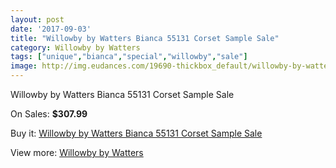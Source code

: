 ```yaml
---
layout: post
date: '2017-09-03'
title: "Willowby by Watters Bianca 55131 Corset Sample Sale"
category: Willowby by Watters
tags: ["unique","bianca","special","willowby","sale"]
image: http://img.eudances.com/19690-thickbox_default/willowby-by-watters-bianca-55131-corset-sample-sale.jpg
---
```

Willowby by Watters Bianca 55131 Corset Sample Sale

On Sales: **$307.99**
<a href="https://www.eudances.com/en/willowby-by-watters/5848-willowby-by-watters-bianca-55131-corset-sample-sale.html"><amp-img layout="responsive" width="600" height="600" src="//img.eudances.com/19690-thickbox_default/willowby-by-watters-bianca-55131-corset-sample-sale.jpg" alt="Willowby by Watters Bianca 55131 Corset Sample Sale 0" /></a>
<a href="https://www.eudances.com/en/willowby-by-watters/5848-willowby-by-watters-bianca-55131-corset-sample-sale.html"><amp-img layout="responsive" width="600" height="600" src="//img.eudances.com/19694-thickbox_default/willowby-by-watters-bianca-55131-corset-sample-sale.jpg" alt="Willowby by Watters Bianca 55131 Corset Sample Sale 1" /></a>
<a href="https://www.eudances.com/en/willowby-by-watters/5848-willowby-by-watters-bianca-55131-corset-sample-sale.html"><amp-img layout="responsive" width="600" height="600" src="//img.eudances.com/19693-thickbox_default/willowby-by-watters-bianca-55131-corset-sample-sale.jpg" alt="Willowby by Watters Bianca 55131 Corset Sample Sale 2" /></a>
<a href="https://www.eudances.com/en/willowby-by-watters/5848-willowby-by-watters-bianca-55131-corset-sample-sale.html"><amp-img layout="responsive" width="600" height="600" src="//img.eudances.com/19692-thickbox_default/willowby-by-watters-bianca-55131-corset-sample-sale.jpg" alt="Willowby by Watters Bianca 55131 Corset Sample Sale 3" /></a>
<a href="https://www.eudances.com/en/willowby-by-watters/5848-willowby-by-watters-bianca-55131-corset-sample-sale.html"><amp-img layout="responsive" width="600" height="600" src="//img.eudances.com/19691-thickbox_default/willowby-by-watters-bianca-55131-corset-sample-sale.jpg" alt="Willowby by Watters Bianca 55131 Corset Sample Sale 4" /></a>

Buy it: [Willowby by Watters Bianca 55131 Corset Sample Sale](https://www.eudances.com/en/willowby-by-watters/5848-willowby-by-watters-bianca-55131-corset-sample-sale.html "Willowby by Watters Bianca 55131 Corset Sample Sale")

View more: [Willowby by Watters](https://www.eudances.com/en/48-willowby-by-watters "Willowby by Watters")